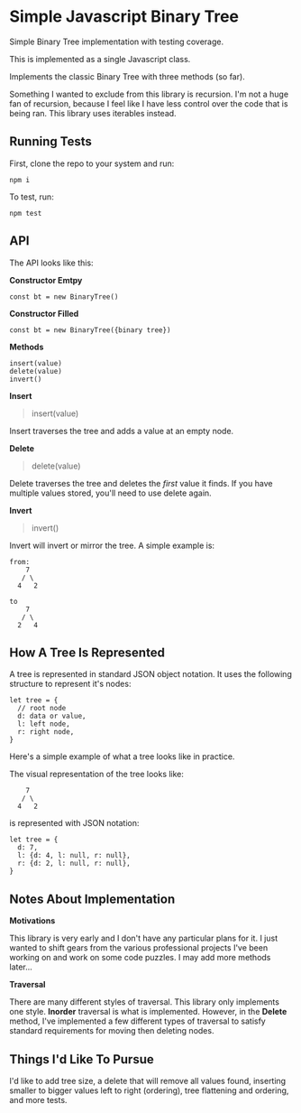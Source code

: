 # Simple Javascript Binary Tree

Simple Binary Tree implementation with testing coverage.

This is implemented as a single Javascript class.  

Implements the classic Binary Tree with three methods (so far).

Something I wanted to exclude from this library is recursion.  I'm not a huge fan of recursion, because I feel like I have less control over the code that is being ran.  This library uses iterables instead.

## Running Tests

First, clone the repo to your system and run:
```
npm i
```

To test, run:
```
npm test
```

## API
The API looks like this:

**Constructor Emtpy**
```
const bt = new BinaryTree()
```

**Constructor Filled**
```
const bt = new BinaryTree({binary tree})
```

**Methods**
```
insert(value)
delete(value)
invert()
```

**Insert**

> insert(value)

Insert traverses the tree and adds a value at an empty node.

**Delete**
> delete(value)

Delete traverses the tree and deletes the _first_ value it finds.  If you have multiple values stored, you'll need to use delete again.

**Invert**
> invert()

Invert will invert or mirror the tree.  A simple example is:
```
from:
    7
   / \
  4   2

to
    7
   / \
  2   4

```

## How A Tree Is Represented

A tree is represented in standard JSON object notation.  It uses the following structure to represent it's nodes:

```
let tree = {
  // root node
  d: data or value,
  l: left node,
  r: right node,
}
```

Here's a simple example of what a tree looks like in practice.

The visual representation of the tree looks like:

```
    7
   / \
  4   2
```
is represented with JSON notation:
```
let tree = {
  d: 7,
  l: {d: 4, l: null, r: null},
  r: {d: 2, l: null, r: null},
}
```

## Notes About Implementation

**Motivations**

This library is very early and I don't have any particular plans for it.  I just wanted to shift gears from the various professional projects I've been working on and work on some code puzzles.  I may add more methods later...

**Traversal**

There are many different styles of traversal.  This library only implements one style.  **Inorder** traversal is what is implemented.  However, in the **Delete** method, I've implemented a few different types of traversal to satisfy standard requirements for moving then deleting nodes.

## Things I'd Like To Pursue

I'd like to add tree size, a delete that will remove all values found, inserting smaller to bigger values left to right (ordering), tree flattening and ordering, and more tests.


